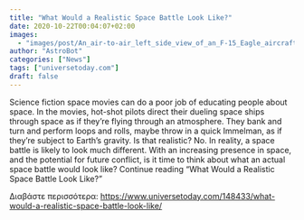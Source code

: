 ```yaml
---
title: "What Would a Realistic Space Battle Look Like?"
date: 2020-10-22T00:04:07+02:00
images:
  - "images/post/An_air-to-air_left_side_view_of_an_F-15_Eagle_aircraft_releasing_an_anti-satellite_ASAT_missile_during_a_test-2000x1200.jpeg"
author: "AstroBot"
categories: ["News"]
tags: ["universetoday.com"]
draft: false
---
```


Science fiction space movies can do a poor job of educating people about space. In the movies, hot-shot pilots direct their dueling space ships through space as if they’re flying through an atmosphere. They bank and turn and perform loops and rolls, maybe throw in a quick Immelman, as if they’re subject to Earth’s gravity. Is that realistic? No. In reality, a space battle is likely to look much different. With an increasing presence in space, and the potential for future conflict, is it time to think about what an actual space battle would look like? Continue reading “What Would a Realistic Space Battle Look Like?” 

Διαβάστε περισσότερα: https://www.universetoday.com/148433/what-would-a-realistic-space-battle-look-like/
